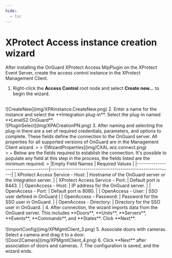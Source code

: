 ```yaml
---
hide:
  - toc
---
```

# XProtect Access instance creation wizard

After installing the OnGuard XProtect Access MipPlugin on the XProtect Event Server, create the access control instance in the XProtect Management Client.

1. Right-click the **Access Control** root node and select **Create new...** to begin the wizard.
  </br>
  ![CreateNew](img/XPAInstance.CreateNew.png)
2. Enter a name for the instance and select the **Integration plug-in**. Select the plug-in named **LenelS2 OnGuard**.
  </br>
  ![PluginSelect](img/XPACreationPN.png)
3. After naming and selecting the plug-in there are a set of required credentials, parameters, and options to complete. These fields define the connection to the OnGuard server. All properties for all supported versions of OnGuard are in the Management Client wizard.
>
>   ![WizardProperties](img/CXAL.wiz.connect.png)</br>
>   + Below are the fields required to establish the connection. It's possible to populate any field at this step in the process, the fields listed are the minimum required.
>
|Empty Field Names                  | Required Values                                           |
|-----------------------------------|-----------------------------------------------------------|
| XProtect Access Service - Host:   | Hostname of the OnGuard server or the Integration server. |
| XProtect Access Service - Port:   | Default port is 8443.                                     |
| OpenAccess - Host:                | IP address for the OnGuard server.                        |
| OpenAccess - Port:                | Default port is 8080.                                     |
| OpenAccess - User:                | SSO user defined in OnGuard                               |
| OpenAccess - Password:            | Password for the SSO user in OnGuard.                     |
| OpenAccess - Directory:           | Directory for the SSO user in OnGuard.                    |
4. After connection, the wizard imports data from the OnGuard server. This includes **Doors**, **Units**, **Servers**, **Events**, **Commands**, and **States**. Click **Next**.</br>
  </br>
  ![ImportConfig](img/XPMgmtClient_3.png)
5. Associate doors with cameras. Select a camera and drag it to a door.
  </br>
  ![Door2Camera](img/XPMgmtClient_4.png)
6. Click **Next** after association of doors and cameras.
7. The configuration is saved, and the wizard ends.

